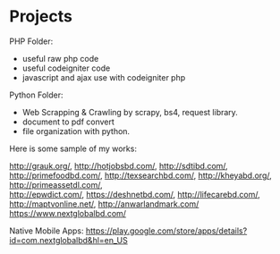 # Projects

PHP Folder:
  - useful raw php code
  - useful codeigniter code
  - javascript and ajax use with codeigniter php
  
Python Folder:
  - Web Scrapping & Crawling by scrapy, bs4, request library.
  - document to pdf convert
  - file organization with python.
  
Here is some sample of my works:

  http://grauk.org/,
  http://hotjobsbd.com/,
  http://sdtibd.com/,
  http://primefoodbd.com/, 
  http://texsearchbd.com/, 
  http://kheyabd.org/, 
  http://primeassetdl.com/,  
  http://epwdict.com/, 
  https://deshnetbd.com/,
  http://lifecarebd.com/, 
  http://maptvonline.net/, 
  http://anwarlandmark.com/
  https://www.nextglobalbd.com/
  
  Native Mobile Apps:
  https://play.google.com/store/apps/details?id=com.nextglobalbd&hl=en_US

